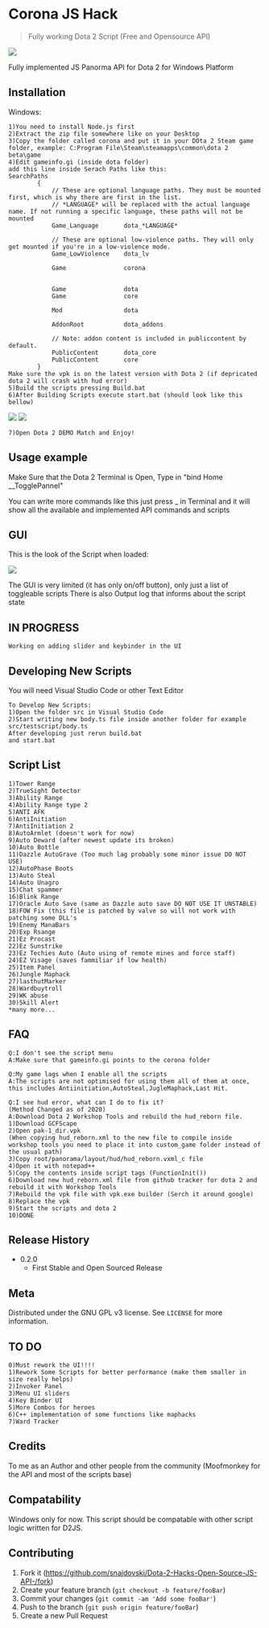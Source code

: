 # Corona JS Hack
> Fully working Dota 2 Script (Free and Opensource API)
<img src="https://i.imgur.com/9Lgj8AF.png">

Fully implemented JS Panorma API for Dota 2 for Windows Platform


## Installation

Windows:

```
1)You need to install Node.js first
2)Extract the zip file somewhere like on your Desktop
3)Copy the folder called corona and put it in your DOta 2 Steam game folder, example: C:Program File\Steam\steamapps\common\dota 2 beta\game
4)Edit gameinfo.gi (inside dota folder)
add this line inside Serach Paths like this:
SearchPaths
		{
			// These are optional language paths. They must be mounted first, which is why there are first in the list.
			// *LANGUAGE* will be replaced with the actual language name. If not running a specific language, these paths will not be mounted
			Game_Language		dota_*LANGUAGE*

			// These are optional low-violence paths. They will only get mounted if you're in a low-violence mode.
			Game_LowViolence	dota_lv
					
			Game				corona
			
				
			Game				dota
			Game				core

			Mod					dota

			AddonRoot			dota_addons

			// Note: addon content is included in publiccontent by default.
			PublicContent		dota_core
			PublicContent		core
		}
Make sure the vpk is on the latest version with Dota 2 (if depricated dota 2 will crash with hud error)
5)Build the scripts pressing Build.bat
6)After Building Scripts execute start.bat (should look like this bellow)
```

<img src="https://i.imgur.com/0uXViww.png">
<img src="https://i.imgur.com/siQyYnT.png">

```
7)Open Dota 2 DEMO Match and Enjoy!
```
## Usage example

Make Sure that the Dota 2 Terminal is Open, Type in "bind Home __TogglePannel"

You can write more commands like this just press _ in Terminal and it will show all the available and implemented API commands and scripts

## GUI
This is the look of the Script when loaded:

<img src="https://i.imgur.com/5c5tRx0.png">


The GUI is very limited (it has only on/off button), only just a list of toggleable scripts
There is also Output log that informs about the script state

## IN PROGRESS
```
Working on adding slider and keybinder in the UI
```

## Developing New Scripts
You will need Visual Studio Code or other Text Editor
```
To Develop New Scripts:
1)Open the folder src in Visual Studio Code
2)Start writing new body.ts file inside another folder for example src/testscript/body.ts
After developing just rerun build.bat
and start.bat
```
## Script List
```
1)Tower Range
2)TrueSight Detector
3)Ability Range
4)Ability Range type 2
5)ANTI AFK
6)AntiInitiation
7)AntiInitiation 2
8)AutoArmlet (doesn't work for now)
9)Auto Deward (after newest update its broken)
10)Auto Bottle
11)Dazzle AutoGrave (Too much lag probably some minor issue DO NOT USE)
12)AutoPhase Boots
13)Auto Steal
14)Auto Unagro
15)Chat spammer
16)Blink Range
17)Oracle Auto Save (same as Dazzle auto save DO NOT USE IT UNSTABLE)
18)FOW Fix (this file is patched by valve so will not work with patching some DLL's
19)Enemy ManaBars
20)Exp Rsange
21)Ez Procast
22)Ez Sunstrike
23)Ez Techies Auto (Auto using of remote mines and force staff)
24)EZ Visage (saves fammiliar if low health)
25)Item Panel
26)Jungle Maphack
27)lasthutMarker
28)Wardbuytroll
29)WK abuse
30)Skill Alert
*many more...
```
## FAQ
```
Q:I don't see the script menu
A:Make sure that gameinfo.gi points to the corona folder

Q:My game lags when I enable all the scripts
A:The scripts are not optimised for using them all of them at once, this includes Antiinitiation,AutoSteal,JugleMaphack,Last Hit.

Q:I see hud error, what can I do to fix it?
(Method Changed as of 2020)
A:Download Dota 2 Workshop Tools and rebuild the hud_reborn file.
1)Download GCFScape
2)Open pak-1_dir.vpk
(When copying hud_reborn.xml to the new file to compile inside workshop tools you need to place it into custom_game folder instead of the usual path)
3)Copy root/panorama/layout/hud/hud_reborn.vxml_c file
4)Open it with notepad++
5)Copy the contents inside script tags (FunctionInit())
6)Download new hud_reborn.xml file from github tracker for dota 2 and rebuild it with Workshop Tools
7)Rebuild the vpk file with vpk.exe builder (Serch it around google)
8)Replace the vpk
9)Start the scripts and dota 2
10)DONE

```

## Release History

* 0.2.0
    * First Stable and Open Sourced Release

## Meta


Distributed under the GNU GPL v3 license. See ``LICENSE`` for more information.

## TO DO
```
0)Must rework the UI!!!!
1)Rework Some Scripts for better performance (make them smaller in size really helps)
2)Invoker Panel
3)Menu UI sliders
4)Key Binder UI
5)More Combos for heroes
6)C++ implementation of some functions like maphacks
7)Ward Tracker
```
## Credits
To me as an Author and other people from the community (Moofmonkey for the API and most of the scripts base)

## Compatability
Windows only for now.
This script should be compatable with other script logic written for D2JS.

## Contributing

1. Fork it (<https://github.com/snajdovski/Dota-2-Hacks-Open-Source-JS-API-/fork>)
2. Create your feature branch (`git checkout -b feature/fooBar`)
3. Commit your changes (`git commit -am 'Add some fooBar'`)
4. Push to the branch (`git push origin feature/fooBar`)
5. Create a new Pull Request


